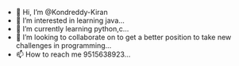 - 👋 Hi, I’m @Kondreddy-Kiran
- 👀 I’m interested in learning java...
- 🌱 I’m currently learning python,c...
- 💞️ I’m looking to collaborate on to get a better position to take new challenges in programming...
- 📫 How to reach me 9515638923...

<!---
Kondreddy-Kiran/Kondreddy-Kiran is a ✨ special ✨ repository because its `README.md` (this file) appears on your GitHub profile.
You can click the Preview link to take a look at your changes.
--->
